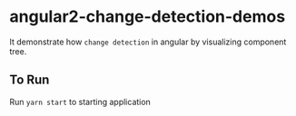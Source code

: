 # angular2-change-detection-demos

It demonstrate how `change detection` in angular by visualizing component tree.

## To Run

Run `yarn start` to starting application
